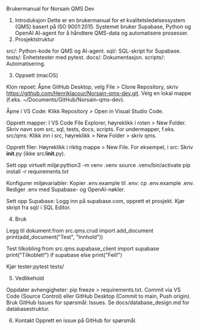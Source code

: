 
Brukermanual for Norsain QMS Dev
1. Introduksjon
Dette er en brukermanual for et kvalitetsledelsessystem (QMS) basert på ISO 9001:2015. Systemet bruker Supabase, Python og OpenAI AI-agent for å håndtere QMS-data og automatisere prosesser.
2. Prosjektstruktur

src/: Python-kode for QMS og AI-agent.
sql/: SQL-skript for Supabase.
tests/: Enhetstester med pytest.
docs/: Dokumentasjon.
scripts/: Automatisering.

3. Oppsett (macOS)

Klon repoet:
Åpne GitHub Desktop, velg File > Clone Repository, skriv https://github.com/Henriklacour/Norsain-qms-dev.git.
Velg en lokal mappe (f.eks. ~/Documents/GitHub/Norsain-qms-dev).


Åpne i VS Code:
Klikk Repository > Open in Visual Studio Code.


Opprett mapper:
I VS Code File Explorer, høyreklikk i roten > New Folder.
Skriv navn som src, sql, tests, docs, scripts.
For undermapper, f.eks. src/qms: Klikk inn i src, høyreklikk > New Folder > skriv qms.


Opprett filer:
Høyreklikk i riktig mappe > New File.
For eksempel, i src: Skriv __init__.py (ikke src/__init__.py).


Sett opp virtuelt miljø:python3 -m venv .venv
source .venv/bin/activate
pip install -r requirements.txt


Konfigurer miljøvariabler:
Kopier .env.example til .env: cp .env.example .env.
Rediger .env med Supabase- og OpenAI-nøkler.


Sett opp Supabase:
Logg inn på supabase.com, opprett et prosjekt.
Kjør skript fra sql/ i SQL Editor.



4. Bruk

Legg til dokument:from src.qms.crud import add_document
print(add_document("Test", "Innhold"))


Test tilkobling:from src.qms.supabase_client import supabase
print("Tilkoblet!") if supabase else print("Feil!")


Kjør tester:pytest tests/



5. Vedlikehold

Oppdater avhengigheter: pip freeze > requirements.txt.
Commit via VS Code (Source Control) eller GitHub Desktop (Commit to main, Push origin).
Bruk GitHub Issues for spørsmål: Issues.
Se docs/database_design.md for databasestruktur.

6. Kontakt
Opprett en issue på GitHub for spørsmål.